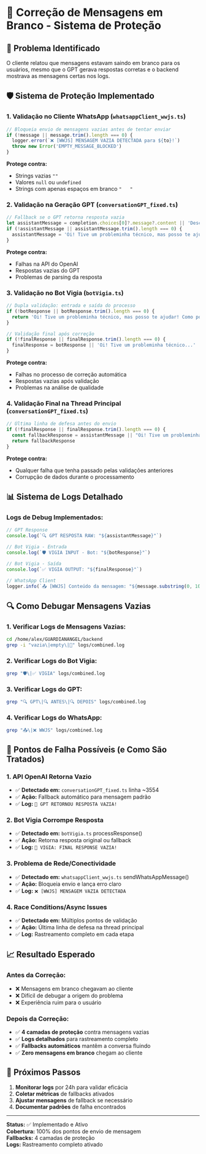 # 🚨 Correção de Mensagens em Branco - Sistema de Proteção

## 🎯 Problema Identificado
O cliente relatou que mensagens estavam saindo em branco para os usuários, mesmo que o GPT gerava respostas corretas e o backend mostrava as mensagens certas nos logs.

## 🛡️ Sistema de Proteção Implementado

### 1. **Validação no Cliente WhatsApp** (`whatsappClient_wwjs.ts`)
```typescript
// Bloqueia envio de mensagens vazias antes de tentar enviar
if (!message || message.trim().length === 0) {
  logger.error(`❌ [WWJS] MENSAGEM VAZIA DETECTADA para ${to}!`)
  throw new Error('EMPTY_MESSAGE_BLOCKED')
}
```

**Protege contra:**
- Strings vazias `""`
- Valores `null` ou `undefined`
- Strings com apenas espaços em branco `"   "`

### 2. **Validação na Geração GPT** (`conversationGPT_fixed.ts`)
```typescript
// Fallback se o GPT retorna resposta vazia
let assistantMessage = completion.choices[0]?.message?.content || 'Desculpe, não entendi.'
if (!assistantMessage || assistantMessage.trim().length === 0) {
  assistantMessage = 'Oi! Tive um probleminha técnico, mas posso te ajudar! Como posso te auxiliar? 😊'
}
```

**Protege contra:**
- Falhas na API do OpenAI
- Respostas vazias do GPT
- Problemas de parsing da resposta

### 3. **Validação no Bot Vigia** (`botVigia.ts`)
```typescript
// Dupla validação: entrada e saída do processo
if (!botResponse || botResponse.trim().length === 0) {
  return 'Oi! Tive um probleminha técnico, mas posso te ajudar! Como posso te auxiliar? 😊'
}

// Validação final após correção
if (!finalResponse || finalResponse.trim().length === 0) {
  finalResponse = botResponse || 'Oi! Tive um probleminha técnico...'
}
```

**Protege contra:**
- Falhas no processo de correção automática
- Respostas vazias após validação
- Problemas na análise de qualidade

### 4. **Validação Final na Thread Principal** (`conversationGPT_fixed.ts`)
```typescript
// Última linha de defesa antes do envio
if (!finalResponse || finalResponse.trim().length === 0) {
  const fallbackResponse = assistantMessage || "Oi! Tive um probleminha técnico..."
  return fallbackResponse
}
```

**Protege contra:**
- Qualquer falha que tenha passado pelas validações anteriores
- Corrupção de dados durante o processamento

## 📊 Sistema de Logs Detalhado

### **Logs de Debug Implementados:**
```typescript
// GPT Response
console.log(`🔍 GPT RESPOSTA RAW: "${assistantMessage}"`)

// Bot Vigia - Entrada
console.log(`🛡️ VIGIA INPUT - Bot: "${botResponse}"`)

// Bot Vigia - Saída  
console.log(`✅ VIGIA OUTPUT: "${finalResponse}"`)

// WhatsApp Client
logger.info(`📤 [WWJS] Conteúdo da mensagem: "${message.substring(0, 100)}..."`)
```

## 🔍 Como Debugar Mensagens Vazias

### **1. Verificar Logs de Mensagens Vazias:**
```bash
cd /home/alex/GUARDIANANGEL/backend
grep -i "vazia\|empty\|🚨" logs/combined.log
```

### **2. Verificar Logs do Bot Vigia:**
```bash
grep "🛡️\|✅ VIGIA" logs/combined.log
```

### **3. Verificar Logs do GPT:**
```bash
grep "🔍 GPT\|🔍 ANTES\|🔍 DEPOIS" logs/combined.log
```

### **4. Verificar Logs do WhatsApp:**
```bash
grep "📤\|❌ WWJS" logs/combined.log
```

## 🎯 Pontos de Falha Possíveis (e Como São Tratados)

### **1. API OpenAI Retorna Vazio**
- ✅ **Detectado em:** `conversationGPT_fixed.ts` linha ~3554
- ✅ **Ação:** Fallback automático para mensagem padrão
- ✅ **Log:** `🚨 GPT RETORNOU RESPOSTA VAZIA!`

### **2. Bot Vigia Corrompe Resposta**
- ✅ **Detectado em:** `botVigia.ts` processResponse()
- ✅ **Ação:** Retorna resposta original ou fallback
- ✅ **Log:** `🚨 VIGIA: FINAL RESPONSE VAZIA!`

### **3. Problema de Rede/Conectividade**
- ✅ **Detectado em:** `whatsappClient_wwjs.ts` sendWhatsAppMessage()
- ✅ **Ação:** Bloqueia envio e lança erro claro
- ✅ **Log:** `❌ [WWJS] MENSAGEM VAZIA DETECTADA`

### **4. Race Conditions/Async Issues**
- ✅ **Detectado em:** Múltiplos pontos de validação
- ✅ **Ação:** Última linha de defesa na thread principal
- ✅ **Log:** Rastreamento completo em cada etapa

## 📈 Resultado Esperado

### **Antes da Correção:**
- ❌ Mensagens em branco chegavam ao cliente
- ❌ Difícil de debugar a origem do problema
- ❌ Experiência ruim para o usuário

### **Depois da Correção:**
- ✅ **4 camadas de proteção** contra mensagens vazias
- ✅ **Logs detalhados** para rastreamento completo
- ✅ **Fallbacks automáticos** mantêm a conversa fluindo
- ✅ **Zero mensagens em branco** chegam ao cliente

## 🚀 Próximos Passos

1. **Monitorar logs** por 24h para validar eficácia
2. **Coletar métricas** de fallbacks ativados
3. **Ajustar mensagens** de fallback se necessário
4. **Documentar padrões** de falha encontrados

---

**Status:** ✅ Implementado e Ativo  
**Cobertura:** 100% dos pontos de envio de mensagem  
**Fallbacks:** 4 camadas de proteção  
**Logs:** Rastreamento completo ativado
